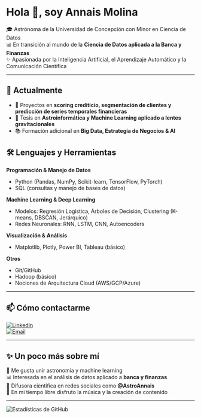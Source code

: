 # Hola 👋, soy Annais Molina  

🎓 Astrónoma de la Universidad de Concepción con Minor en Ciencia de Datos  
📊 En transición al mundo de la **Ciencia de Datos aplicada a la Banca y Finanzas**  
✨ Apasionada por la Inteligencia Artificial, el Aprendizaje Automático y la Comunicación Científica  

---

## 🌱 Actualmente
- 🚀 Proyectos en **scoring crediticio, segmentación de clientes y predicción de series temporales financieras**  
- 🔭 Tesis en **Astroinformática y Machine Learning aplicado a lentes gravitacionales**  
- 📚 Formación adicional en **Big Data, Estrategia de Negocios & AI**  

## 🛠 Lenguajes y Herramientas  

**Programación & Manejo de Datos**  
- Python (Pandas, NumPy, Scikit-learn, TensorFlow, PyTorch)  
- SQL (consultas y manejo de bases de datos)  

**Machine Learning & Deep Learning**  
- Modelos: Regresión Logística, Árboles de Decisión, Clustering (K-means, DBSCAN, Jerárquico)  
- Redes Neuronales: RNN, LSTM, CNN, Autoencoders  

**Visualización & Análisis**  
- Matplotlib, Plotly, Power BI, Tableau (básico)  

**Otros**  
- Git/GitHub  
- Hadoop (básico)  
- Nociones de Arquitectura Cloud (AWS/GCP/Azure)  

---

## 📫 Cómo contactarme  
[![Linkedin](https://img.shields.io/badge/LinkedIn-blue?style=for-the-badge&logo=linkedin)](https://www.linkedin.com/in/annaismolina/)  
[![Email](https://img.shields.io/badge/Email-D14836?style=for-the-badge&logo=gmail&logoColor=white)](mailto:astroannais@gmail.com)  

---

## ✨ Un poco más sobre mí  
🌌 Me gusta unir astronomía y machine learning  
📊 Interesada en el análisis de datos aplicado a **banca y finanzas**  
🎥 Difusora científica en redes sociales como **@AstroAnnais**  
🎸 En mi tiempo libre disfruto la música y la creación de contenido  

---

![Estadísticas de GitHub](https://github-readme-stats.vercel.app/api?username=AnnaisMolina&show_icons=true&theme=radical)
<!--
**AnnaisMolina/AnnaisMolina** is a ✨ _special_ ✨ repository because its `README.md` (this file) appears on your GitHub profile.

Here are some ideas to get you started:

- 🔭 I’m currently working on ...
- 🌱 I’m currently learning ...
- 👯 I’m looking to collaborate on ...
- 🤔 I’m looking for help with ...
- 💬 Ask me about ...
- 📫 How to reach me: ...
- 😄 Pronouns: ...
- ⚡ Fun fact: ...
-->
